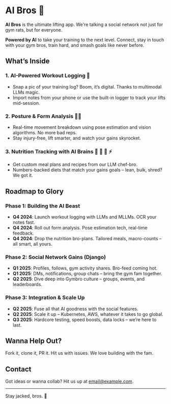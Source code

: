 # AI Bros 🤘

**AI Bros** is the ultimate lifting app. We're talking a social network not just for gym rats, but for everyone. 

**Powered by AI** to take your training to the next level. Connect, stay in touch with your gym bros, train hard, and smash goals like never before.

## What’s Inside

### 1. **AI-Powered Workout Logging**  📝
- Snap a pic of your training log? Boom, it’s digital. Thanks to multimodal LLMs magic.
- Import notes from your phone or use the built-in logger to track your lifts mid-session.

### 2. **Posture & Form Analysis** 🏋️‍♀️
- Real-time movement breakdown using pose estimation and vision algorithms. No more bad reps.
- Stay injury-free, lift smarter, and watch your gains skyrocket.

### 3. **Nutrition Tracking with AI Brains** 🥦 🍗 🥩 ⚡ 
- Get custom meal plans and recipes from our LLM chef-bro.
- Numbers-backed diets that match your gains goals – lean, bulk, shred? We got it.

## Roadmap to Glory

### **Phase 1: Building the AI Beast** 
- **Q4 2024**: Launch workout logging with LLMs and MLLMs. OCR your notes fast.
- **Q4 2024**: Roll out form analysis. Pose estimation tech, real-time feedback.
- **Q4 2024**: Drop the nutrition bro-plans. Tailored meals, macro-counts – all smart, all yours.

### **Phase 2: Social Network Gains (Django)** 
- **Q1 2025**: Profiles, follows, gym activity shares. Bro-feed coming hot.
- **Q1 2025**: DMs, notifications, group chats – bring the gym fam together.
- **Q2 2025**: Dive deep into Gymbro culture – groups, events, and leaderboards.

### **Phase 3: Integration & Scale Up**  
- **Q2 2025**: Fuse all that AI goodness with the social features.
- **Q2 2025**: Scale it up – Kubernetes, AWS, whatever it takes to go global.
- **Q3 2025**: Hardcore testing, speed boosts, data locks – we’re here to last.

## Wanna Help Out? 

Fork it, clone it, PR it. Hit us with issues. We love building with the fam.

## Contact

Got ideas or wanna collab? Hit us up at [email@example.com](mailto:email@example.com).

---

Stay jacked, bros. 💪
